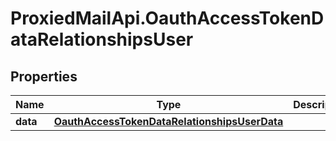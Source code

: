 # ProxiedMailApi.OauthAccessTokenDataRelationshipsUser

## Properties

Name | Type | Description | Notes
------------ | ------------- | ------------- | -------------
**data** | [**OauthAccessTokenDataRelationshipsUserData**](OauthAccessTokenDataRelationshipsUserData.md) |  | [optional] 


